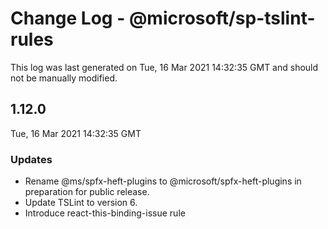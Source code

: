 # Change Log - @microsoft/sp-tslint-rules

This log was last generated on Tue, 16 Mar 2021 14:32:35 GMT and should not be manually modified.

## 1.12.0
Tue, 16 Mar 2021 14:32:35 GMT

### Updates

- Rename @ms/spfx-heft-plugins to @microsoft/spfx-heft-plugins in preparation for public release.
- Update TSLint to version 6.
- Introduce react-this-binding-issue rule

